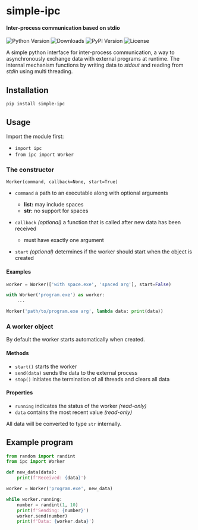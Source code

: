 # simple-ipc

#### Inter-process communication based on stdio

![Python Version](https://img.shields.io/pypi/pyversions/simple-ipc)
![Downloads](https://pepy.tech/badge/simple-ipc)
![PyPI Version](https://img.shields.io/pypi/v/simple-ipc)
![License](https://img.shields.io/github/license/celltec/simple-ipc)

A simple python interface for inter-process communication, a way to asynchronously 
exchange data with external programs at runtime. The internal mechanism functions 
by writing data to *stdout* and reading from *stdin* using multi threading. 

## Installation
`pip install simple-ipc`

## Usage
Import the module first:
- `import ipc`
- `from ipc import Worker`

### The constructor
```
Worker(command, callback=None, start=True)
```

- `command` a path to an executable along with optional arguments  
  - **list:** may include spaces 
  - **str:** no support for spaces

- `callback` *(optional)* a function that is called after new data has been received  
  - must have exactly one argument

- `start` *(optional)* determines if the worker should start when the object is created

#### Examples
```python
worker = Worker(['with space.exe', 'spaced arg'], start=False)
```

```python
with Worker('program.exe') as worker:
    ...
```

```python
Worker('path/to/program.exe arg', lambda data: print(data))
```

### A worker object
By default the worker starts automatically when created.

#### Methods
- `start()` starts the worker
- `send(data)` sends the data to the external process
- `stop()` initiates the termination of all threads and clears all data

#### Properties
- `running` indicates the status of the worker *(read-only)*
- `data` contains the most recent value *(read-only)*

All data will be converted to type `str` internally.

## Example program
```python
from random import randint
from ipc import Worker

def new_data(data):
    print(f'Received: {data}')

worker = Worker('program.exe', new_data)

while worker.running:
    number = randint(1, 10)
    print(f'Sending: {number}')
    worker.send(number)
    print(f'Data: {worker.data}')
```
